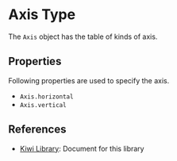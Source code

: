 # Axis Type

The `Axis` object has the table of kinds of axis.

## Properties
Following properties are used to specify the axis.
* `Axis.horizontal`
* `Axis.vertical`

## References
* [Kiwi Library](https://github.com/steelwheels/KiwiScript/blob/master/KiwiLibrary/Document/Library.md): Document for this library
